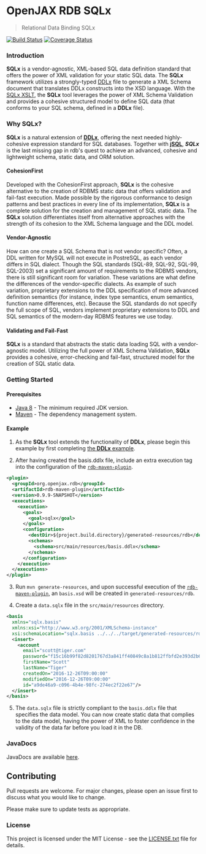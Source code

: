 # OpenJAX RDB SQLx

> Relational Data Binding SQLx

[![Build Status](https://travis-ci.org/openjax/rdb.png)](https://travis-ci.org/openjax/rdb)
[![Coverage Status](https://coveralls.io/repos/github/openjax/rdb/badge.svg)](https://coveralls.io/github/openjax/rdb)

### Introduction

**SQLx** is a vendor-agnostic, XML-based SQL data definition standard that offers the power of XML validation for your static SQL data. The **SQLx** framework utilizes a strongly-typed [DDLx][ddlx.xsd] file to generate a XML Schema document that translates DDLx constructs into the XSD language. With the [SQLx XSLT][sqlx.xsl], the **SQLx** tool leverages the power of XML Schema Validation and provides a cohesive structured model to define SQL data (that conforms to your SQL schema, defined in a **DDLx** file).

### Why **SQLx**?

**SQLx** is a natural extension of [**DDLx**][ddlx], offering the next needed highly-cohesive expression standard for SQL databases. Together with [**jSQL**][jsql], ***SQLx*** is the last missing gap in rdb's quest to achieve an advanced, cohesive and lightweight schema, static data, and ORM solution.

#### CohesionFirst

Developed with the CohesionFirst approach, **SQLx** is the cohesive alternative to the creation of RDBMS static data that offers validation and fail-fast execution. Made possible by the rigorous conformance to design patterns and best practices in every line of its implementation, **SQLx** is a complete solution for the creation and management of SQL static data. The **SQLx** solution differentiates itself from alternative approaches with the strength of its cohesion to the XML Schema language and the DDL model.

#### Vendor-Agnostic

How can one create a SQL Schema that is not vendor specific? Often, a DDL written for MySQL will not execute in PostreSQL, as each vendor differs in SQL dialect. Though the SQL standards (SQL-89, SQL-92, SQL-99, SQL-2003) set a significant amount of requirements to the RDBMS vendors, there is still significant room for variation. These variations are what define the differences of the vendor-specific dialects. As example of such variation, proprietary extensions to the DDL specification of more advanced definition semantics (for instance, index type semantics, enum semantics, function name differences, etc). Because the SQL standards do not specify the full scope of SQL, vendors implement proprietary extensions to DDL and SQL semantics of the modern-day RDBMS features we use today.

#### Validating and Fail-Fast

**SQLx** is a standard that abstracts the static data loading SQL with a vendor-agnostic model. Utilizing the full power of XML Schema Validation, **SQLx** provides a cohesive, error-checking and fail-fast, structured model for the creation of SQL static data.

### Getting Started

#### Prerequisites

* [Java 8][jdk8-download] - The minimum required JDK version.
* [Maven][maven] - The dependency management system.

#### Example

1. As the **SQLx** tool extends the functionality of **DDLx**, please begin this example by first completing [the **DDLx** example][ddlx-example].

2. After having created the basis.ddlx file, include an extra execution tag into the configuration of the [`rdb-maven-plugin`][rdb-maven-plugin].

  ```xml
  <plugin>
    <groupId>org.openjax.rdb</groupId>
    <artifactId>rdb-maven-plugin</artifactId>
    <version>0.9.9-SNAPSHOT</version>
    <executions>
      <execution>
        <goals>
          <goal>sqlx</goal>
        </goals>
        <configuration>
          <destDir>${project.build.directory}/generated-resources/rdb</destDir>
          <schemas>
            <schema>src/main/resources/basis.ddlx</schema>
          </schemas>
        </configuration>
      </execution>
    </executions>
  </plugin>
  ```

3. Run `mvn generate-resources`, and upon successful execution of the [`rdb-maven-plugin`][rdb-maven-plugin], an `basis.xsd` will be created in `generated-resources/rdb`.

4. Create a `data.sqlx` file in the `src/main/resources` directory.

  ```xml
  <basis
    xmlns="sqlx.basis"
    xmlns:xsi="http://www.w3.org/2001/XMLSchema-instance"
    xsi:schemaLocation="sqlx.basis ../../../target/generated-resources/rdb/basis.xsd">
    <insert>
      <account
        email="scott@tiger.com"
        password="f15c16b99f82d8201767d3a841ff40849c8a1b812ffbfd2e393d2b6aa6682a6e"
        firstName="Scott"
        lastName="Tiger"
        createdOn="2016-12-26T09:00:00"
        modifiedOn="2016-12-26T09:00:00"
        id="a9de46a9-c096-4b4e-98fc-274ec2f22e67"/>
    </insert>
  </basis>
  ```

5. The `data.sqlx` file is strictly compliant to the `basis.ddlx` file that specifies the data model. You can now create static data that complies to the data model, having the power of XML to foster confidence in the validity of the data far before you load it in the DB.

### JavaDocs

JavaDocs are available [here](https://rdb.openjax.org/apidocs/).

## Contributing

Pull requests are welcome. For major changes, please open an issue first to discuss what you would like to change.

Please make sure to update tests as appropriate.

### License

This project is licensed under the MIT License - see the [LICENSE.txt](LICENSE.txt) file for details.

[ddlx-example]: /ddlx#example
[ddlx.xsd]: /ddlx/src/main/resources/ddlx.xsd
[ddlx]: /ddlx
[sqlx.xsl]: /sqlx/src/main/resources/sqlx.xsl
[jdk8-download]: http://www.oracle.com/technetwork/java/javase/downloads/jdk8-downloads-2133151.html
[jsql]: /jsql
[maven-archetype-quickstart]: http://maven.apache.org/archetypes/maven-archetype-quickstart
[maven]: https://maven.apache.org/
[rdb-maven-plugin]: /maven-plugin
